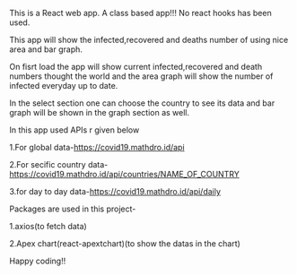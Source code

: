 This is a React web app.
A class based app!!! No react hooks has been used.

This app will show the infected,recovered and deaths number of using nice area and bar graph.

On fisrt load the app will show current infected,recovered and death numbers thought the world and the area graph will show the number of infected everyday up to date.

In the select section one can choose the country to see its data and bar graph will be shown in the graph section as well.

In this app used APIs r given below

1.For global data-https://covid19.mathdro.id/api

2.For secific country data-https://covid19.mathdro.id/api/countries/NAME_OF_COUNTRY

3.for day to day data-https://covid19.mathdro.id/api/daily

Packages are used in this project-

1.axios(to fetch data)

2.Apex chart(react-apextchart)(to show the datas in the chart)

Happy coding!!
